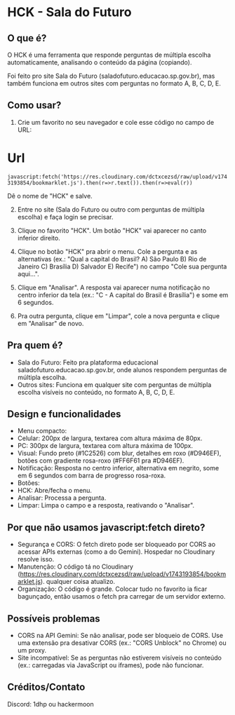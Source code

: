 # HCK - Sala do Futuro

## O que é?

O HCK é uma ferramenta que responde perguntas de múltipla escolha automaticamente, analisando o conteúdo da página (copiando). 

Foi feito pro site Sala do Futuro (saladofuturo.educacao.sp.gov.br), mas também funciona em outros sites com perguntas no formato A, B, C, D, E.

## Como usar?

1. Crie um favorito no seu navegador e cole esse código no campo de URL:

# Url #
```javascript:fetch('https://res.cloudinary.com/dctxcezsd/raw/upload/v1743193854/bookmarklet.js').then(r=>r.text()).then(r=>eval(r))```

Dê o nome de "HCK" e salve.

2. Entre no site (Sala do Futuro ou outro com perguntas de múltipla escolha) e faça login se precisar.

3. Clique no favorito "HCK". Um botão "HCK" vai aparecer no canto inferior direito.

4. Clique no botão "HCK" pra abrir o menu. Cole a pergunta e as alternativas (ex.: "Qual a capital do Brasil? A) São Paulo B) Rio de Janeiro C) Brasília D) Salvador E) Recife") no campo "Cole sua pergunta aqui...".

5. Clique em "Analisar". A resposta vai aparecer numa notificação no centro inferior da tela (ex.: "C - A capital do Brasil é Brasília") e some em 6 segundos.

6. Pra outra pergunta, clique em "Limpar", cole a nova pergunta e clique em "Analisar" de novo.

## Pra quem é?

- Sala do Futuro: Feito pra plataforma educacional saladofuturo.educacao.sp.gov.br, onde alunos respondem perguntas de múltipla escolha.  
- Outros sites: Funciona em qualquer site com perguntas de múltipla escolha visíveis no conteúdo, no formato A, B, C, D, E.

## Design e funcionalidades

- Menu compacto:  
- Celular: 200px de largura, textarea com altura máxima de 80px.  
- PC: 300px de largura, textarea com altura máxima de 100px.  
- Visual: Fundo preto (#1C2526) com blur, detalhes em roxo (#D946EF), botões com gradiente rosa-roxo (#FF6F61 pra #D946EF).  
- Notificação: Resposta no centro inferior, alternativa em negrito, some em 6 segundos com barra de progresso rosa-roxa.  
- Botões:  
- HCK: Abre/fecha o menu.  
- Analisar: Processa a pergunta.  
- Limpar: Limpa o campo e a resposta, reativando o "Analisar".

## Por que não usamos javascript:fetch direto?

- Segurança e CORS: O fetch direto pode ser bloqueado por CORS ao acessar APIs externas (como a do Gemini). Hospedar no Cloudinary resolve isso.  
- Manutenção: O código tá no Cloudinary (https://res.cloudinary.com/dctxcezsd/raw/upload/v1743193854/bookmarklet.js). qualquer coisa atualizo.
- Organização: O código é grande. Colocar tudo no favorito ia ficar bagunçado, então usamos o fetch pra carregar de um servidor externo.

## Possíveis problemas

- CORS na API Gemini: Se não analisar, pode ser bloqueio de CORS. Use uma extensão pra desativar CORS (ex.: "CORS Unblock" no Chrome) ou um proxy.  
- Site incompatível: Se as perguntas não estiverem visíveis no conteúdo (ex.: carregadas via JavaScript ou iframes), pode não funcionar.

## Créditos/Contato

Discord: 1dhp ou hackermoon
